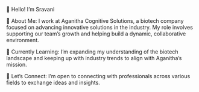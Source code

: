 👋 Hello! I’m Sravani

💼 About Me:
I work at Aganitha Cognitive Solutions, a biotech company focused on advancing innovative solutions in the industry. My role involves supporting our team’s growth and helping build a dynamic, collaborative environment.

🌱 Currently Learning:
I’m expanding my understanding of the biotech landscape and keeping up with industry trends to align with Aganitha’s mission.

💬 Let’s Connect:
I’m open to connecting with professionals across various fields to exchange ideas and insights.



